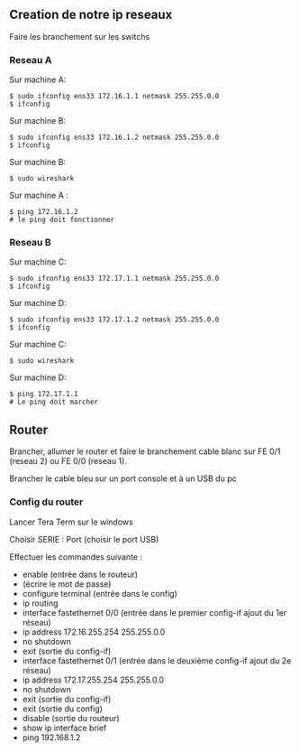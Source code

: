 
## __Creation de notre ip reseaux__

Faire les branchement sur les switchs

### Reseau A

Sur machine  A:

```shell
$ sudo ifconfig ens33 172.16.1.1 netmask 255.255.0.0
$ ifconfig
```

Sur machine B:

```shell
$ sudo ifconfig ens33 172.16.1.2 netmask 255.255.0.0
$ ifconfig
```

Sur machine B:

```shell
$ sudo wireshark
```

Sur machine A :

```shell
$ ping 172.16.1.2
# le ping doit fonctionner
```

### Reseau B

Sur machine C:

```shell
$ sudo ifconfig ens33 172.17.1.1 netmask 255.255.0.0
$ ifconfig
```

Sur machine D:

```shell
$ sudo ifconfig ens33 172.17.1.2 netmask 255.255.0.0
$ ifconfig
```

Sur machine C:

```shell
$ sudo wireshark
```

Sur machine D:

```shell
$ ping 172.17.1.1
# Le ping doit marcher
```


## __Router__

Brancher, allumer le router et faire le branchement cable blanc sur FE 0/1 (reseau 2) ou FE 0/0 (reseau 1).

Brancher le cable bleu sur un port console et à un USB du pc

### Config du router

Lancer Tera Term sur le windows

Choisir SERIE : Port (choisir le port USB)

Effectuer les commandes suivante :

- enable (entrée dans le routeur)
- (écrire le mot de passe)
- configure terminal (entrée dans le config)
- ip routing
- interface fastethernet 0/0 (entrée dans le premier config-if ajout du 1er réseau)
- ip address 172.16.255.254 255.255.0.0
- no shutdown
- exit (sortie du config-if)
- interface fastethernet 0/1 (entrée dans le deuxième config-if ajout du 2e réseau)
- ip address 172.17.255.254 255.255.0.0
- no shutdown
- exit (sortie du config-if)
- exit (sortie du config)
- disable (sortie du routeur)
- show ip interface brief
- ping 192.168.1.2